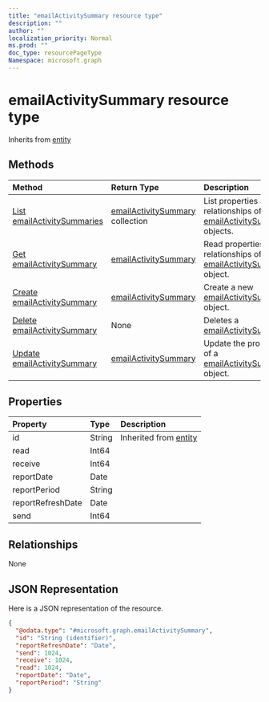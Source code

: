 ```yaml
---
title: "emailActivitySummary resource type"
description: ""
author: ""
localization_priority: Normal
ms.prod: ""
doc_type: resourcePageType
Namespace: microsoft.graph
---
```



# emailActivitySummary resource type




Inherits from [entity](../resources/entity.md)

## Methods
|Method|Return Type|Description|
|:---|:---|:---|
|[List emailActivitySummaries](../api/emailactivitysummary-list.md)|[emailActivitySummary](../resources/emailActivitySummary.md) collection|List properties and relationships of the [emailActivitySummary](../resources/emailactivitysummary.md) objects.|
|[Get emailActivitySummary](../api/emailactivitysummary-get.md)|[emailActivitySummary](../resources/emailActivitySummary.md)|Read properties and relationships of the [emailActivitySummary](../resources/emailactivitysummary.md) object.|
|[Create emailActivitySummary](../api/emailactivitysummary-create.md)|[emailActivitySummary](../resources/emailActivitySummary.md)|Create a new [emailActivitySummary](../resources/emailactivitysummary.md) object.|
|[Delete emailActivitySummary](../api/emailactivitysummary-delete.md)|None|Deletes a [emailActivitySummary](../resources/emailactivitysummary.md).|
|[Update emailActivitySummary](../api/emailactivitysummary-update.md)|[emailActivitySummary](../resources/emailActivitySummary.md)|Update the properties of a [emailActivitySummary](../resources/emailactivitysummary.md) object.|

## Properties
|Property|Type|Description|
|:---|:---|:---|
|id|String| Inherited from [entity](../resources/entity.md)|
|read|Int64||
|receive|Int64||
|reportDate|Date||
|reportPeriod|String||
|reportRefreshDate|Date||
|send|Int64||

## Relationships
None

## JSON Representation
Here is a JSON representation of the resource.
<!-- {
  "blockType": "resource",
  "keyProperty": "id",
  "@odata.type": "microsoft.graph.emailActivitySummary",
  "baseType": "microsoft.graph.entity",
  "openType": false
}
-->
``` json
{
  "@odata.type": "#microsoft.graph.emailActivitySummary",
  "id": "String (identifier)",
  "reportRefreshDate": "Date",
  "send": 1024,
  "receive": 1024,
  "read": 1024,
  "reportDate": "Date",
  "reportPeriod": "String"
}
```

